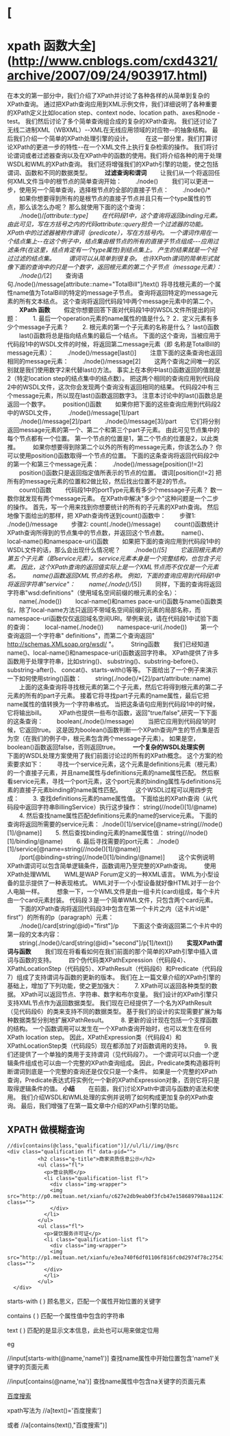 # [

# xpath 函数大全](http://www.cnblogs.com/cxd4321/archive/2007/09/24/903917.html)

在本文的第一部分中，我们介绍了XPath并讨论了各种各样的从简单到复杂的XPath查询。 通过把XPath查询应用到XML示例文件，我们详细说明了各种重要的XPath定义比如location step、context node、location path、axes和node - test。 我们然后讨论了多个简单查询组合成的复杂的XPath查询。 我们还讨论了无线二进制XML（WBXML）--XML在无线应用领域的对应物--的抽象结构。 最后我们介绍一个简单的XPath处理引擎的设计。
　　在这一部分里，我们打算讨论XPath的更进一步的特性--在一个XML文件上执行复杂检索的操作。 我们将讨论谓词或者过滤器查询以及在XPath中的函数的使用。我们将介绍各种的用于处理WSDL和WML的XPath查询。 我们还将增强我们的XPath引擎的功能，使之包括谓词、函数和不同的数据类型。
　　**过滤查询和谓词**
　　让我们从一个将返回任何XML文件当中的根节点的简单查询开始： 
　　./node()
　　我们可以更进一步，使用另一个简单查询，选择根节点的全部的直接子节点： 
　　./node()/*
　　如果你想要得到所有的是根节点的直接子节点并且只有一个type属性的节点，那么该怎么办呢？ 那么就使用下面的这个查询： 
　　./node()/*[attribute::type]
　　在代码段1中，这个查询将返回binding元素。 由此可见，写在方括号之内的代码attribute::query担负一个过滤器的功能。 XPath中的过滤器被称作谓词（predicate），写在方括号内。 一个谓词作用在一个结点集上--在这个例子中，结点集由根节点的所有的直接子节点组成---应用过滤条件(在这里，结点肯定有一个type属性)到结点集上。 产生的结果就是一个经过过滤的结点集。 
　　谓词可以从简单到很复杂。 也许XPath谓词的简单形式就像下面的查询中的只是一个数字，返回根元素的第二个子节点（message元素）： 
　　./node()/*[2]
　　查询语句./node()/message[attribute::name="TotalBill"]/text() 将寻找根元素的一个属性name值为TotalBill的特定的message子节点。 查询将返回特定的message元素的所有文本结点。 这个查询将返回代码段1中两个message元素中的第二个。 
　　**XPath 函数**
　　假定你想要回答下面对代码段1中的WSDL文件所提出的问题： 
      　　1. 最后一个operation元素的name属性的值是什么？
      2．定义元素有多少个message子元素？
      　　2. 根元素的第一个子元素的名称是什么？ 
      last()函数
      　　last()函数将总是指向结点集的最后一个结点。 下面的这个查询，当被应用于代码段1中的WSDL文件的时候，将返回第二message元素（即 名称是TotalBill的message元素）： 
      　　./node()/message[last()]
      　　注意下面的这条查询也返回相同的message元素： 
      　　./node()/message[2]
      　　这两个查询之间唯一的区别就是我们使用数字2来代替last()方法。 事实上在本例中last()函数返回的值就是2（特定location step的结点集中的结点数）。 把这两个相同的查询应用到代码段2中的WSDL文件，这次你会发现两个查询没有返回相同的结果。 代码段2中有三个message元素，所以现在last()函数返回数字3。 
      注意本讨论中的last()函数总是返回一个数字。
      　　position()函数
      　　如果你把下面的这些查询应用到代码段2中的WSDL文件， 
      　　./node()/message[1]/part
      　　./node()/message[2]/part
      　　./node()/message[3]/part
      　　它们将分别返回message元素的第一个、第二个和第三个part子元素。 由此可见节点集中的每个节点都有一个位置。 第一个节点的位置是1，第二个节点的位置是2，以此类推。 
      　　如果你想要得到除第二个以外的所有的message元素，你该怎么办？ 你可以使用position()函数取得一个节点的位置。 下面的这条查询将返回代码段2中的第一个和第三个message元素： 
      　　./node()/message[position()!=2]
      　　position()函数只是返回指定值所表示的节点的位置。 谓词[position()!=2] 把所有的message元素的位置和2做比较，然后找出位置不是2的节点。 
      　　count()函数
      　　代码段1中的portType元素有多少个message子元素？ 数一数你就发现有两个message元素。 在XPath中解决"多少个"这种问题是一个二步的操作。 首先，写一个用来找到你想要统计的所有的子元素的XPath查询。 然后地像下面给出的那样，把 XPath查询传送到count()函数中： 
      　　步骤1: ./node()/message
      　　步骤2: count(./node()/message) 
      　　count()函数统计XPath查询所得到的节点集中的节点数，并返回这个节点数。 
      　　name()、local-name()和namespace-uri()函数
      　　如果把下面的查询应用到代码段1中的WSDL文件的话，那么会出现什么情况呢？ 
      　　./node()/*[5]
      　　它返回根元素的第五个子元素（即service元素）。 service元素本身是一个完整结构，也包含子元素。 因此，这个XPath查询的返回值实际上是一个XML节点而不仅仅是一个元素名。 
      　　name()函数返回XML节点的名称。 例如，下面的查询应用到代码段1中将返回字符串"service"： 
      　　name(./node()/*[5])
      　　同样，下面的查询将返回字符串"wsd:definitions"（使用域名空间前缀的根元素的全名）：
      　　name(./node())
      　　local-name()和names
      pace-uri()函数与name()函数类似，除了local-name方法只返回不带域名空间前缀的元素的局部名称，而namespace-uri函数仅仅返回域名空间URI。举例来说，请在代码段1中试验下面的查询： 
      　　local-name(./node())
      　　namespace-uri(./node())
      　　第一个查询返回一个字符串" definitions"，而第二个查询返回" http://schemas.XMLsoap.org/wsdl/ "。 
      　　String函数
      　　我们已经知道name()、local-name()和namespace-uri()函数返回字符串。 XPath提供了许多函数用于处理字符串，比如string()、 substring()、substring-before()、 substring-after()、 concat()、starts-with()等等。 下面给出了一个例子来演示一下如何使用string()函数： 
      　　string(./node()/*[2]/part/attribute::name)
      　　上面的这条查询将寻找根元素的第二个子元素，然后它将得到根元素的第二子元素的所有的part子元素。 接着它将寻找part子元素的name属性，最后它把name属性的值转换为一个字符串格式。 当把这条语句应用到代码段1中的时候，它将输出bill。
      　　XPath也提供一些布尔函数，返回"true/false",研究一下下面的这条查询： 
      　　boolean(./node()/message)
      　　当把它应用到代码段1的时候，它返回true。 这是因为boolean()函数判断一个XPath查询产生的节点集是否为空（在我们的例子中，根元素包含两个message子元素）。 如果是空，boolean()函数返回false，否则返回true。 
      　　**一个复杂的WSDL处理实例**
      　　下面的WSDL处理方案使用了我们前面讨论过的所有的XPath概念。 这个方案的检索要求如下：
      　　寻找一个service元素，这个元素是definitions元素（根元素）的一个直接子元素，并且name属性与definitions元素的name属性匹配。 然后察看service元素，寻找一个port元素，这个port元素的binding属性与definitions元素的直接子元素binding的name属性匹配。
      　　这个WSDL过程可以用四步完成： 
      　　3. 查找definitions元素的name属性值。 下面给出的XPath查询（从代码段中返回字符串BillingService）执行这步操作： 
      string(//node()[1]/@name)
      　　4. 然后查找name属性匹配definitions元素的name的service元素。 下面的查询将返回所需要的service元素： 
      ./node()[1]/service[@name=string(//node()[1]/@name)]
      　　5. 然后查找binding元素的name属性值： 
      string(//node()[1]/binding/@name)
      　　6. 最后寻找需要的port元素： 
      ./node()[1]/service[@name=string(//node()[1]/@name)]
      　　/port[@binding=string(//node()[1]/binding/@name)]
      　　这个实例说明XPath谓词可以包含简单逻辑条件，函数调用乃至完整的XPath查询。
      　　使用XPath处理WML
      　　WML是WAP Forum定义的一种XML语言。 WML为小型设备的显示提供了一种表现格式。 WML对于一个小型设备就好像HTML对于一台个人电脑一样。
      　　想象一下，一个WML文件是由一组卡片(card)组成，每个卡片由一个card元素封装。 代码段３是一个简单WML文件，只包含两个card元素。
      　　下面的XPath查询将返回代码段3中包含在第一个卡片之内（这卡片id是" first"）的所有的p（paragraph）元素： 
      　　./node()/card[string(@id)="first"]/p
      　　下面这个查询返回第二个卡片中的第一段的文本内容： 
      　　string(./node()/card[string(@id)="second"]/p[1]/text())
      　　**实现XPath谓词与函数**
      　　我们现在将看看如何在我们前面的那个简单的XPath引擎中插入谓词与函数的支持。
      　　四个伪代码类XPathExpression（代码段4）、XPathLocationStep（代码段5）、XPathResult（代码段6）和Predicate（代码段7）组成了支持谓词与函数的更新的版本。 我们在上一篇文章介绍的XPath引擎的基础上，增加了下列功能，使之更加强大： 
      　　7. XPath可以返回各种类型的数据。 XPath可以返回节点、字符串、数字和布尔变量。 我们设计的XPath引擎只支持XML节点作为返回数据类型。 我们现在已经提供了一个名为XPathResult（见代码段6）的类来支持不同的数据类型。 基于我们的设计的实现需要扩展为每种数据类型分别地扩展XPathResult。 
      　　8. 更新的设计现在包括一个支撑函数的结构。 一个函数调用可以发生在一个XPath查询开始时，也可以发生在任何XPath location step。 因此，XPathExpression类（代码段4）和XPathLocationStep类（代码段5）现在都添加了对函数调用的支持。 
      　　9. 我们还提供了一个单独的类用于支持谓词（见代码段7）。 一个谓词可以只由一个逻辑条件组成也可以由一个完整的XPath查询组成。 因此，Predicate类构造器将判断谓词到底是一个完整的查询还是仅仅只是一个条件。 如果是一个完整的XPath查询，Predicate表达式将实例化一个新的XPathExpression对象，否则它将只是取得逻辑条件的值。
      **小结**
      　　在前面，我们讨论XPath中谓词与函数的语法和使用。 我们介绍WSDL和WML处理的实例并说明了如何构成更加复杂的XPath查询。 最后，我们增强了在第一篇文章中介绍的XPath引擎的功能。





## XPATH 做模糊查询

```
//div[contains(@class,"qualification")]//ul/li//img/@src
<div class="qualification fl" data-pid="">
          <h2 class="q-title">商家资质信息公示</h2>
          <ul class="fl">
            <p>营业执照</p>
            <li class="qualification-list fl">
              <div class="img-wrapper">
              <img src="http://p0.meituan.net/xianfu/c627e2db9eab0f3fcb47e158689798aa112470.jpg" class="">
              </div>
            </li>
          </ul>
          <ul class="fl">
            <p>餐饮服务许可证</p>
            <li class="qualification-list fl">
              <div class="img-wrapper">
              <img src="http://p1.meituan.net/xianfu/e3ea740f6df01106f816fc0d2974f78c275439.jpg" class="">
            </div>
            </li>
          </ul>
  </div>

```



starts-with ( ) 顾名思义，匹配一个属性开始位置的关键字

contains ( )  匹配一个属性值中包含的字符串

text ( )  匹配的是显示文本信息，此处也可以用来做定位用

eg

//input[starts-with(@name,'name1')]     查找name属性中开始位置包含'name1'关键字的页面元素

//input[contains(@name,'na')]         查找name属性中包含na关键字的页面元素

<a href="http://www.baidu.com">百度搜索</a>

xpath写法为 //a[text()='百度搜索'] 

或者 //a[contains(text(),"百度搜索")]